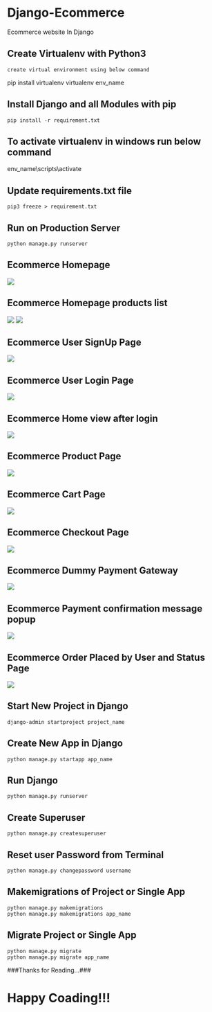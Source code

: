 # Django-Ecommerce 
  Ecommerce website In Django
  
## Create Virtualenv with Python3
	create virtual environment using below command
  pip install virtualenv
  virtualenv env_name

## Install Django and all Modules with pip
	pip install -r requirement.txt 
  
## To activate virtualenv in windows run below command
  env_name\scripts\activate
 
## Update requirements.txt file
	pip3 freeze > requirement.txt

## Run on Production Server
	python manage.py runserver
  

## Ecommerce Homepage
  <img src="/screenshot/ecom1.png" >
  
## Ecommerce Homepage products list
  <img src="/screenshot/ecom2.png" >
  <img src="/screenshot/ecom3.png" >

## Ecommerce User SignUp Page
  <img src="/screenshot/ecom signup view.png" >
  
## Ecommerce User Login Page
  <img src="/screenshot/ecom login view.png" >
  
## Ecommerce Home view after login
  <img src="/screenshot/ecom login home view.png" >
  
## Ecommerce Product Page
  <img src="/screenshot/ecom product page.png" >
  
## Ecommerce Cart Page
  <img src="/screenshot/ecom cart view.png" >

## Ecommerce Checkout Page
  <img src="/screenshot/ecom checkout view.png" >
  
## Ecommerce Dummy Payment Gateway
  <img src="/screenshot/ecom dummy payment gateway.png" >
  
## Ecommerce Payment confirmation message popup
  <img src="/screenshot/ecom payment conf notification.png" >

## Ecommerce Order Placed by User and Status Page
  <img src="/screenshot/ecom placed order.png" >  
  

## Start New Project in Django
	django-admin startproject project_name

## Create New App in Django
	python manage.py startapp app_name

## Run Django
	python manage.py runserver

## Create Superuser
	python manage.py createsuperuser

## Reset user Password from Terminal
	python manage.py changepassword username

## Makemigrations of Project or Single App
	python manage.py makemigrations
	python manage.py makemigrations app_name

## Migrate Project or Single App
	python manage.py migrate
	python manage.py migrate app_name
  
###Thanks for Reading...###
# Happy Coading!!! #
